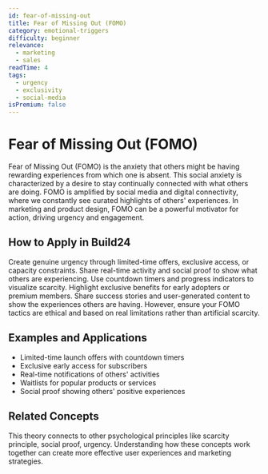 ```yaml
---
id: fear-of-missing-out
title: Fear of Missing Out (FOMO)
category: emotional-triggers
difficulty: beginner
relevance:
  - marketing
  - sales
readTime: 4
tags:
  - urgency
  - exclusivity
  - social-media
isPremium: false
---
```

# Fear of Missing Out (FOMO)

Fear of Missing Out (FOMO) is the anxiety that others might be having rewarding experiences from which one is absent. This social anxiety is characterized by a desire to stay continually connected with what others are doing. FOMO is amplified by social media and digital connectivity, where we constantly see curated highlights of others' experiences. In marketing and product design, FOMO can be a powerful motivator for action, driving urgency and engagement.

## How to Apply in Build24

Create genuine urgency through limited-time offers, exclusive access, or capacity constraints. Share real-time activity and social proof to show what others are experiencing. Use countdown timers and progress indicators to visualize scarcity. Highlight exclusive benefits for early adopters or premium members. Share success stories and user-generated content to show the experiences others are having. However, ensure your FOMO tactics are ethical and based on real limitations rather than artificial scarcity.

## Examples and Applications

- Limited-time launch offers with countdown timers
- Exclusive early access for subscribers
- Real-time notifications of others' activities
- Waitlists for popular products or services
- Social proof showing others' positive experiences

## Related Concepts

This theory connects to other psychological principles like scarcity principle, social proof, urgency. Understanding how these concepts work together can create more effective user experiences and marketing strategies.

